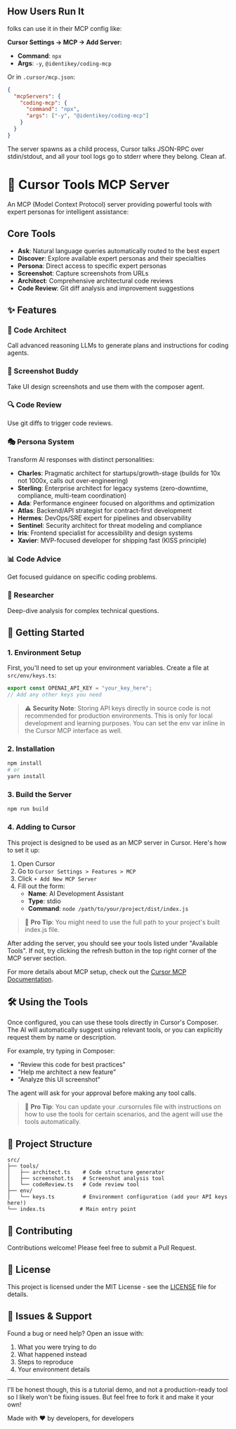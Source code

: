 

## How Users Run It
folks can use it in their MCP config like:

**Cursor Settings → MCP → Add Server:**
- **Command**: `npx`
- **Args**: `-y`, `@identikey/coding-mcp`

Or in `.cursor/mcp.json`:
```json
{
  "mcpServers": {
    "coding-mcp": {
      "command": "npx",
      "args": ["-y", "@identikey/coding-mcp"]
    }
  }
}
```

The server spawns as a child process, Cursor talks JSON-RPC over stdin/stdout, and all your tool logs go to stderr where they belong. Clean af.

# 🤖 Cursor Tools MCP Server

An MCP (Model Context Protocol) server providing powerful tools with expert personas for intelligent assistance:

## Core Tools
- **Ask**: Natural language queries automatically routed to the best expert
- **Discover**: Explore available expert personas and their specialties
- **Persona**: Direct access to specific expert personas
- **Screenshot**: Capture screenshots from URLs
- **Architect**: Comprehensive architectural code reviews
- **Code Review**: Git diff analysis and improvement suggestions

## ✨ Features

### 🎨 Code Architect

Call advanced reasoning LLMs to generate plans and instructions for coding agents.

### 📸 Screenshot Buddy

Take UI design screenshots and use them with the composer agent.

### 🔍 Code Review

Use git diffs to trigger code reviews.

### 🎭 Persona System

Transform AI responses with distinct personalities:
- **Charles**: Pragmatic architect for startups/growth-stage (builds for 10x not 1000x, calls out over-engineering)
- **Sterling**: Enterprise architect for legacy systems (zero-downtime, compliance, multi-team coordination)
- **Ada**: Performance engineer focused on algorithms and optimization
- **Atlas**: Backend/API strategist for contract-first development
- **Hermes**: DevOps/SRE expert for pipelines and observability
- **Sentinel**: Security architect for threat modeling and compliance
- **Iris**: Frontend specialist for accessibility and design systems
- **Xavier**: MVP-focused developer for shipping fast (KISS principle)

### 📊 Code Advice

Get focused guidance on specific coding problems.

### 🔬 Researcher

Deep-dive analysis for complex technical questions.

## 🚀 Getting Started

### 1. Environment Setup

First, you'll need to set up your environment variables. Create a file at `src/env/keys.ts`:

```typescript
export const OPENAI_API_KEY = "your_key_here";
// Add any other keys you need
```

> ⚠️ **Security Note**: Storing API keys directly in source code is not recommended for production environments. This is only for local development and learning purposes. You can set the env var inline in the Cursor MCP interface as well.

### 2. Installation

```bash
npm install
# or
yarn install
```

### 3. Build the Server

```bash
npm run build
```

### 4. Adding to Cursor

This project is designed to be used as an MCP server in Cursor. Here's how to set it up:

1. Open Cursor
2. Go to `Cursor Settings > Features > MCP`
3. Click `+ Add New MCP Server`
4. Fill out the form:
   - **Name**: AI Development Assistant
   - **Type**: stdio
   - **Command**: `node /path/to/your/project/dist/index.js`

> 📘 **Pro Tip**: You might need to use the full path to your project's built index.js file.

After adding the server, you should see your tools listed under "Available Tools". If not, try clicking the refresh button in the top right corner of the MCP server section.

For more details about MCP setup, check out the [Cursor MCP Documentation](https://docs.cursor.com/advanced/model-context-protocol).

## 🛠️ Using the Tools

Once configured, you can use these tools directly in Cursor's Composer. The AI will automatically suggest using relevant tools, or you can explicitly request them by name or description.

For example, try typing in Composer:

- "Review this code for best practices"
- "Help me architect a new feature"
- "Analyze this UI screenshot"

The agent will ask for your approval before making any tool calls.

> 📘 **Pro Tip**: You can update your .cursorrules file with instructions on how to use the tools for certain scenarios, and the agent will use the tools automatically.

## 📁 Project Structure

```
src/
├── tools/
│   ├── architect.ts    # Code structure generator
│   ├── screenshot.ts   # Screenshot analysis tool
│   └── codeReview.ts   # Code review tool
├── env/
│   └── keys.ts         # Environment configuration (add your API keys here!)
└── index.ts           # Main entry point
```

## 🤝 Contributing

Contributions welcome! Please feel free to submit a Pull Request.

## 📝 License

This project is licensed under the MIT License - see the [LICENSE](LICENSE) file for details.

## 🐛 Issues & Support

Found a bug or need help? Open an issue with:

1. What you were trying to do
2. What happened instead
3. Steps to reproduce
4. Your environment details

---

I'll be honest though, this is a tutorial demo, and not a production-ready tool so I likely won't be fixing issues. But feel free to fork it and make it your own!

Made with ❤️ by developers, for developers
